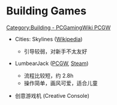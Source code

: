 # Building Games
[Category:Building - PCGamingWiki PCGW](https://www.pcgamingwiki.com/wiki/Category:Building)

- Cities: Skylines ([Wikipedia](https://en.wikipedia.org/wiki/Cities:_Skylines))
  - 引导较弱，对新手不太友好

- LumbearJack ([PCGW](https://www.pcgamingwiki.com/wiki/LumbearJack), [Steam](https://store.steampowered.com/app/1582290/LumbearJack/))
  - 流程比较短，约 2.8h
  - 操作简单，画风可爱，适合儿童

- 创意游戏机 (Creative Console)